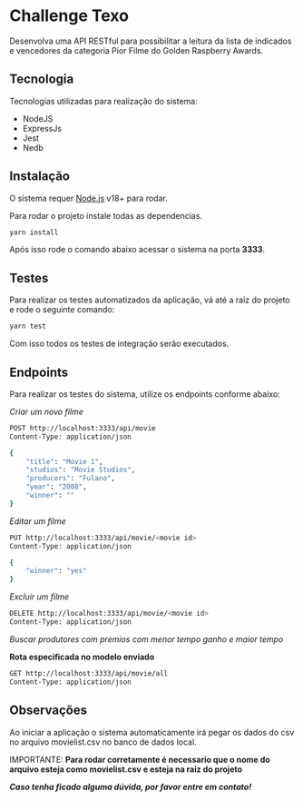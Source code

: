 # Challenge Texo

Desenvolva uma API RESTful para possibilitar a leitura da lista de indicados e vencedores
da categoria Pior Filme do Golden Raspberry Awards.

## Tecnologia

Tecnologias utilizadas para realização do sistema:


- NodeJS
- ExpressJs
- Jest
- Nedb

## Instalação

O sistema requer [Node.js](https://nodejs.org/) v18+ para rodar.

Para rodar o projeto instale todas as dependencias.

```sh
yarn install
```

Após isso rode o comando abaixo acessar o sistema na porta **3333**.

## Testes

Para realizar os testes automatizados da aplicação, vá até a raiz do projeto e rode o seguinte comando:

```sh
yarn test
```

Com isso todos os testes de integração serão executados.

## Endpoints

Para realizar os testes do sistema, utilize os endpoints conforme abaixo:

_Criar um novo filme_

```sh
POST http://localhost:3333/api/movie
Content-Type: application/json

{
    "title": "Movie 1",
    "studios": "Movie Studios",
    "producers": "Fulano",
    "year": "2008",
    "winner": ""
}
```

_Editar um filme_

```sh
PUT http://localhost:3333/api/movie/<movie id>
Content-Type: application/json

{
    "winner": "yes"
}
```

_Excluir um filme_

```sh
DELETE http://localhost:3333/api/movie/<movie id>
Content-Type: application/json
```

_Buscar produtores com premios com menor tempo ganho e maior tempo_


**Rota especificada no modelo enviado**

```sh
GET http://localhost:3333/api/movie/all
Content-Type: application/json
```

## Observações

Ao iniciar a aplicação o sistema automaticamente irá pegar os dados do csv no arquivo movielist.csv no banco de dados local.

IMPORTANTE: **Para rodar corretamente é necessario que o nome do arquivo esteja como movielist.csv e esteja na raiz do projeto**

_**Caso tenha ficado alguma dúvida, por favor entre em contato!**_
